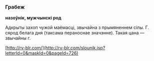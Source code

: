 ### Грабеж
**назоўнік, мужчынскі род**

Адкрыты захоп чужой маёмасці, звычайна з прымяненнем сілы. Г. сярод белага дня (таксама пераноснае значэнне). Такая цана — звычайны г.

<a rel="author">[http://rv-blr.com/](http://rv-blr.com/slounik.jsp?letterId=0&maskId=0&pageId=726)</a>
